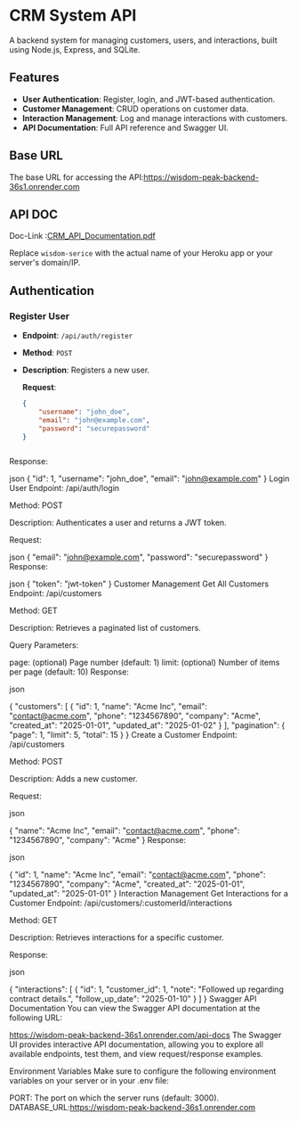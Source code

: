 # CRM System API

A backend system for managing customers, users, and interactions, built using Node.js, Express, and SQLite.

## **Features**

- **User Authentication**: Register, login, and JWT-based authentication.
- **Customer Management**: CRUD operations on customer data.
- **Interaction Management**: Log and manage interactions with customers.
- **API Documentation**: Full API reference and Swagger UI.

## **Base URL**

The base URL for accessing the API:https://wisdom-peak-backend-36s1.onrender.com

## **API DOC**

Doc-Link :[CRM_API_Documentation.pdf](https://github.com/user-attachments/files/18524499/CRM_API_Documentation.pdf)



Replace `wisdom-serice` with the actual name of your Heroku app or your server's domain/IP.

## **Authentication**

### **Register User**

- **Endpoint**: `/api/auth/register`
- **Method**: `POST`
- **Description**: Registers a new user.
  
  **Request**:
  ```json
  {
      "username": "john_doe",
      "email": "john@example.com",
      "password": "securepassword"
  }



Response:

json
{
    "id": 1,
    "username": "john_doe",
    "email": "john@example.com"
}
Login User
Endpoint: /api/auth/login

Method: POST

Description: Authenticates a user and returns a JWT token.

Request:

json
{
    "email": "john@example.com",
    "password": "securepassword"
}
Response:

json
{
    "token": "jwt-token"
}
Customer Management
Get All Customers
Endpoint: /api/customers

Method: GET

Description: Retrieves a paginated list of customers.

Query Parameters:

page: (optional) Page number (default: 1)
limit: (optional) Number of items per page (default: 10)
Response:

json

{
    "customers": [
        {
            "id": 1,
            "name": "Acme Inc",
            "email": "contact@acme.com",
            "phone": "1234567890",
            "company": "Acme",
            "created_at": "2025-01-01",
            "updated_at": "2025-01-02"
        }
    ],
    "pagination": {
        "page": 1,
        "limit": 5,
        "total": 15
    }
}
Create a Customer
Endpoint: /api/customers

Method: POST

Description: Adds a new customer.

Request:

json

{
    "name": "Acme Inc",
    "email": "contact@acme.com",
    "phone": "1234567890",
    "company": "Acme"
}
Response:

json

{
    "id": 1,
    "name": "Acme Inc",
    "email": "contact@acme.com",
    "phone": "1234567890",
    "company": "Acme",
    "created_at": "2025-01-01",
    "updated_at": "2025-01-01"
}
Interaction Management
Get Interactions for a Customer
Endpoint: /api/customers/:customerId/interactions

Method: GET

Description: Retrieves interactions for a specific customer.

Response:

json

{
    "interactions": [
        {
            "id": 1,
            "customer_id": 1,
            "note": "Followed up regarding contract details.",
            "follow_up_date": "2025-01-10"
        }
    ]
}
Swagger API Documentation
You can view the Swagger API documentation at the following URL:


https://wisdom-peak-backend-36s1.onrender.com/api-docs
The Swagger UI provides interactive API documentation, allowing you to explore all available endpoints, test them, and view request/response examples.

Environment Variables
Make sure to configure the following environment variables on your server or in your .env file:

PORT: The port on which the server runs (default: 3000).
DATABASE_URL:https://wisdom-peak-backend-36s1.onrender.com
